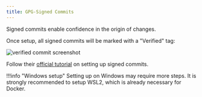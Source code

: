 ```yaml
---
title: GPG-Signed Commits
---
```


Signed commits enable confidence in the origin of changes.

Once setup, all signed commits will be marked with a "Verified" tag:

![verified commit screenshot](https://docs.github.com/assets/cb-17614/mw-1440/images/help/commits/verified-commit.webp)

Follow their [official tutorial](https://docs.github.com/en/authentication/managing-commit-signature-verification/about-commit-signature-verification) on setting up signed commits.

!!!info "Windows setup"
    Setting up on Windows may require more steps. It is strongly recommended to setup WSL2, which is already necessary for Docker.
